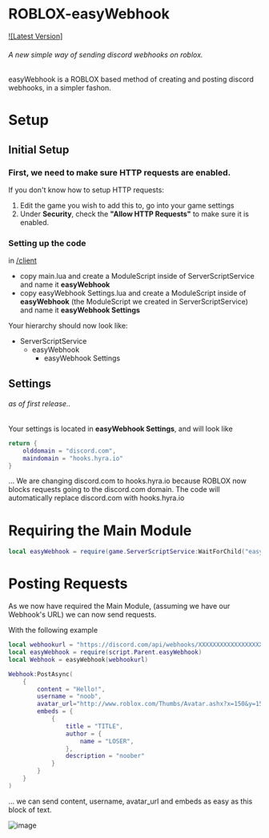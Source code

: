 # ROBLOX-easyWebhook
[![Latest Version]](https://img.shields.io/github/manifest-json/v/luaexception/ROBLOX-easyWebhook)
###### *A new simple way of sending discord webhooks on roblox.*

easyWebhook is a ROBLOX based method of creating and posting discord webhooks, in a simpler fashon.

# Setup
## Initial Setup
### First, we need to make sure HTTP requests are enabled.

If you don't know how to setup HTTP requests:
1. Edit the game you wish to add this to, go into your game settings
2. Under **Security**, check the **"Allow HTTP Requests"** to make sure it is enabled.

### Setting up the code

in [/client](https://github.com/luaexception/ROBLOX-easyWebhook/tree/main/client)
- copy main.lua and create a ModuleScript inside of ServerScriptService and name it **easyWebhook**
- copy easyWebhook Settings.lua and create a ModuleScript inside of **easyWebhook** (the ModuleScript we created in ServerScriptService) and name it **easyWebhook Settings**

Your hierarchy should now look like:
- ServerScriptService
   - easyWebhook
      - easyWebhook Settings
## Settings
###### as of first release..
Your settings is located in **easyWebhook Settings**, and will look like
```lua
return {
	olddomain = "discord.com",
	maindomain = "hooks.hyra.io"
}
```
... We are changing discord.com to hooks.hyra.io because ROBLOX now blocks requests going to the discord.com domain.
The code will automatically replace discord.com with hooks.hyra.io

# Requiring the Main Module

```lua
local easyWebhook = require(game.ServerScriptService:WaitForChild("easyWebhook"))
```

# Posting Requests
As we now have required the Main Module, (assuming we have our Webhook's URL) we can now send requests.

With the following example
```lua
local webhookurl = "https://discord.com/api/webhooks/XXXXXXXXXXXXXXXXXX/XXXXXXXXXXXXXXXXXXXXXXXXXXXXXXXXXXXXXXXX"
local easyWebhook = require(script.Parent.easyWebhook)
local Webhook = easyWebhook(webhookurl)

Webhook:PostAsync(
	{
		content = "Hello!",
		username = "noob",
		avatar_url="http://www.roblox.com/Thumbs/Avatar.ashx?x=150&y=150&Format=Png&username=lua_exception",
		embeds = {
			{
				title = "TITLE",
				author = {
					name = "LOSER",
				},
				description = "noober"
			}
		}
	}
)
```
... we can send content, username, avatar_url and embeds as easy as this block of text.

![image](https://user-images.githubusercontent.com/38384052/147421099-8e1079a8-331b-4971-a224-9c6491f6d374.png)
